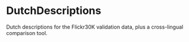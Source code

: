 # DutchDescriptions
Dutch descriptions for the Flickr30K validation data, plus a cross-lingual comparison tool.
